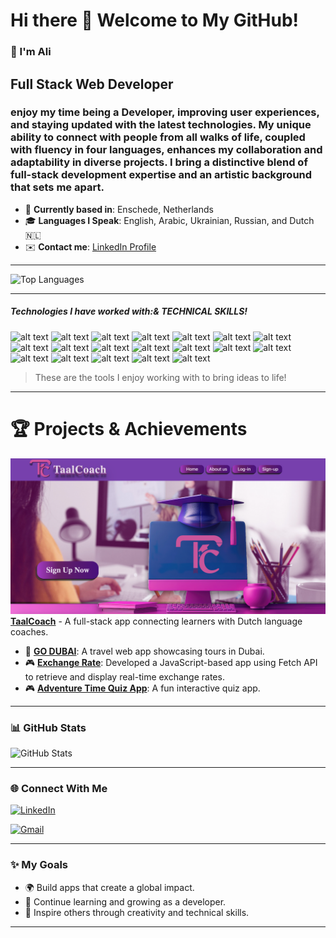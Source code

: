 # Hi there 👋 Welcome to My GitHub!
### 👋 I'm Ali 
## Full Stack Web Developer
### enjoy my time being a Developer, improving user experiences, and staying updated with the latest technologies. My unique ability to connect with people from all walks of life, coupled with fluency in four languages, enhances my collaboration and adaptability in diverse projects. I bring a distinctive blend of full-stack development expertise and an artistic background that sets me apart. 

- 🏡 **Currently based in**: Enschede, Netherlands  
- 🎓 **Languages I Speak**: English, Arabic, Ukrainian, Russian, and Dutch 🇳🇱  
- ✉️ **Contact me**: [LinkedIn Profile](https://www.linkedin.com/in/ali-ibrahim-space)  

---

 ![Top Languages](https://github-readme-stats.vercel.app/api/top-langs/?username=Alishka-Space&layout=compact&theme=radical)


---
##### Technologies I have worked with:& TECHNICAL SKILLS!
 ![alt text](https://img.shields.io/badge/Html5--E34F26?style=for-the-badge&logo=Html5)
 ![alt text](https://img.shields.io/badge/Css3--1572B6?style=for-the-badge&logo=css3)
 ![alt text](https://img.shields.io/badge/Bootstrap--7952B3?style=for-the-badge&logo=Bootstrap)
 ![alt text](https://img.shields.io/badge/JavaScript--F7DF1E?style=for-the-badge&logo=JavaScript)
 ![alt text](https://img.shields.io/badge/Git--F05032?style=for-the-badge&logo=Git)
 ![alt text](https://img.shields.io/badge/GitHub--181717?style=for-the-badge&logo=GitHub)
 ![alt text](https://img.shields.io/badge/Pug--A86454?style=for-the-badge&logo=Pug)
 ![alt text](https://img.shields.io/badge/React.js--61DAFB?style=for-the-badge&logo=React)
 ![alt text](https://img.shields.io/badge/Node.js--339933?style=for-the-badge&logo=nodedotjs)
 ![alt text](https://img.shields.io/badge/Express.js--cc0000?style=for-the-badge&logo=Express)
 ![alt text](https://img.shields.io/badge/MogoDB--47A248?style=for-the-badge&logo=MongoDB)
 ![alt text](https://img.shields.io/badge/SQL,MySQL--4479A1?style=for-the-badge&logo=MySQL)
 ![alt text](https://img.shields.io/badge/SQL-003B57?style=for-the-badge&logo=sql&logoColor=white)
 ![alt text](https://img.shields.io/badge/CodePen--000000?style=for-the-badge&logo=CodePen)
 ![alt text](https://img.shields.io/badge/VSCode--007ACC?style=for-the-badge&logo=Visual-Studio-Code)
 ![alt text](https://img.shields.io/badge/Render--46E3B7?style=for-the-badge&logo=Render)
 ![alt text](https://img.shields.io/badge/Netlify--00C7B7?style=for-the-badge&logo=Netlify)
 ![alt text](https://img.shields.io/badge/React.Native--61DAFB?style=for-the-badge&logo=React)
![alt text](https://img.shields.io/badge/Vue.js--4FC08D?style=for-the-badge&logo=Vue.js)

> These are the tools I enjoy working with to bring ideas to life!

---
# 🏆 Projects & Achievements  

[![TaalCoach](https://github.com/Alishka-Space/Alishka-Space/blob/main/assets/Screen%20Shot%202025-01-15%20at%2013.41.19.png?raw=true)](https://c48-group-a-713269d45048.herokuapp.com/)  
[**TaalCoach**](https://c48-group-a-713269d45048.herokuapp.com/) - A full-stack app connecting learners with Dutch language coaches.
  
- 🚀 **[GO DUBAI](https://go-dubai-app.netlify.app/)**: A travel web app showcasing tours in Dubai.  
- 🎮 **[Exchange Rate](https://alishka-space.github.io/Exchange-Rate-API-2/)**: Developed a JavaScript-based app using Fetch API to retrieve and display real-time exchange rates.
- 🎮 **[Adventure Time Quiz App](https://keremilhan.github.io/quiz-app/)**: A fun interactive quiz app. 

---
### 📊 GitHub Stats  
![GitHub Stats](https://github-readme-stats.vercel.app/api?username=Alishka-Space&show_icons=true&theme=radical)

---

### 🌐 Connect With Me  
[![LinkedIn](https://img.shields.io/badge/-LinkedIn-0077B5?logo=linkedin&logoColor=white&style=flat-square)](https://www.linkedin.com/in/ali-ibrahim-space)

[<img src="https://img.shields.io/badge/-Gmail-fff?logo=gmail" height="30" alt="Gmail">](ali.ibrahim.work@gmail.com)


---

### ✨ My Goals  
- 🌍 Build apps that create a global impact.  
- 🌱 Continue learning and growing as a developer.  
- 🎯 Inspire others through creativity and technical skills.  

---

